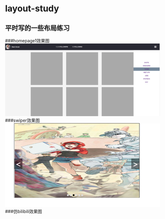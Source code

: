 # layout-study
## 平时写的一些布局练习
###homepage1效果图
  ![image](https://github.com/NYC098/layout-study/blob/master/homepage1/homepage.png)
###swiper效果图
  ![image](https://github.com/NYC098/layout-study/blob/master/swiper/swiper.png)
###仿bilibili效果图

